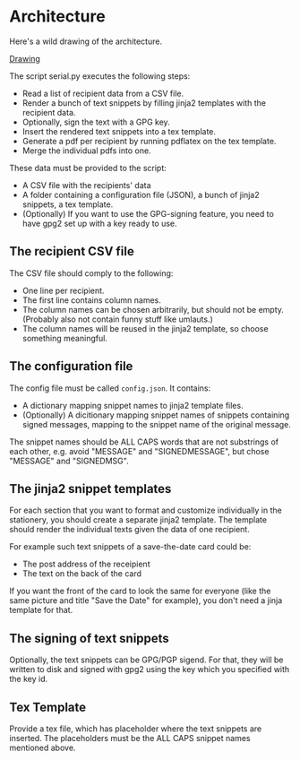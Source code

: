 # Architecture

Here's a wild drawing of the architecture.

[Drawing](https://docs.google.com/drawings/d/1Q_zDW5VV70Ye2TqWc3QtPtH_Ir_GIL2Tirx8WK3nKpA/edit?usp=sharing)

The script serial.py executes the following steps:

*  Read a list of recipient data from a CSV file.
*  Render a bunch of text snippets by filling jinja2 templates with the recipient data.
*  Optionally, sign the text with a GPG key.
*  Insert the rendered text snippets into a tex template.
*  Generate a pdf per recipient by running pdflatex on the tex template.
*  Merge the individual pdfs into one.

These data must be provided to the script:

*  A CSV file with the recipients' data
*  A folder containing a configuration file (JSON), a bunch of jinja2 snippets, a tex template.
*  (Optionally) If you want to use the GPG-signing feature, you need to have gpg2 set up with a key ready to use.

## The recipient CSV file

The CSV file should comply to the following:

*  One line per recipient.
*  The first line contains column names.
*  The column names can be chosen arbitrarily, but should not be empty. (Probably also not contain funny stuff like umlauts.)
*  The column names will be reused in the jinja2 template, so choose something meaningful.

## The configuration file

The config file must be called `config.json`. It contains:

*  A dictionary mapping snippet names to jinja2 template files.
*  (Optionally) A dicitionary mapping snippet names of snippets containing signed messages, mapping to the snippet name of the original message.

The snippet names should be ALL CAPS words that are not substrings of each other, e.g. avoid "MESSAGE" and "SIGNEDMESSAGE", but chose "MESSAGE" and "SIGNEDMSG".

## The jinja2 snippet templates

For each section that you want to format and customize individually in the stationery, you should create a separate jinja2 template. The template should render the individual texts given the data of one recipient.

For example such text snippets of a save-the-date card could be:

* The post address of the receipient
* The text on the back of the card

If you want the front of the card to look the same for everyone (like the same picture and title "Save the Date" for example), you don't need a jinja template for that.

## The signing of text snippets

Optionally, the text snippets can be GPG/PGP sigend. For that, they will be written to disk and signed with gpg2 using the key which you specified with the key id.

## Tex Template

Provide a tex file, which has placeholder where the text snippets are inserted. The placeholders must be the ALL CAPS snippet names mentioned above.
